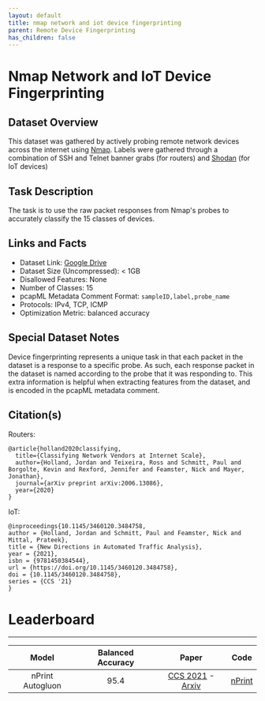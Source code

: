 ```yaml
---
layout: default
title: nmap network and iot device fingerprinting
parent: Remote Device Fingerprinting
has_children: false
---
```


# Nmap Network and IoT Device Fingerprinting

## Dataset Overview
This dataset was gathered by actively probing remote network devices across the internet using [Nmap](https://nmap.org/). Labels were gathered through a combination of SSH and Telnet banner grabs (for routers) and [Shodan](https://www.shodan.io/) (for IoT devices) 

## Task Description
The task is to use the raw packet responses from Nmap's probes to accurately classify the 15 classes of devices.

## Links and Facts
* Dataset Link: [Google Drive](https://drive.google.com/file/d/1vd38hHMB77Qk7V7Q3mXy4ucvMq0KC7Pu/view?usp=sharing)
* Dataset Size (Uncompressed): < 1GB
* Disallowed Features: None
* Number of Classes: 15
* pcapML Metadata Comment Format: `sampleID,label,probe_name`
* Protocols: IPv4, TCP, ICMP
* Optimization Metric: balanced accuracy

## Special Dataset Notes

Device fingerprinting represents a unique task in that each packet in the dataset is a response to a specific probe. As such, each response packet in the dataset 
is named according to the probe that it was responding to. This extra information is helpful when extracting features from the dataset, and is encoded in
the pcapML metadata comment.

## Citation(s)

Routers:
```
@article{holland2020classifying,
  title={Classifying Network Vendors at Internet Scale},
  author={Holland, Jordan and Teixeira, Ross and Schmitt, Paul and Borgolte, Kevin and Rexford, Jennifer and Feamster, Nick and Mayer, Jonathan},
  journal={arXiv preprint arXiv:2006.13086},
  year={2020}
}
```

IoT:
```
@inproceedings{10.1145/3460120.3484758,
author = {Holland, Jordan and Schmitt, Paul and Feamster, Nick and Mittal, Prateek},
title = {New Directions in Automated Traffic Analysis},
year = {2021},
isbn = {9781450384544},
url = {https://doi.org/10.1145/3460120.3484758},
doi = {10.1145/3460120.3484758},
series = {CCS '21}
}
```

# Leaderboard
___

|       Model      | Balanced Accuracy |                                                     Paper                                                     |                    Code                   |
|:----------------:|:--------:|:-------------------------------------------------------------------------------------------------------------:|:-----------------------------------------:|
| nPrint Autogluon |     95.4 | [CCS 2021](https://dl.acm.org/doi/abs/10.1145/3460120.3484758) - [Arxiv](https://arxiv.org/pdf/2008.02695.pdf) | [nPrint](https://github.com/nprint/nprint) |
